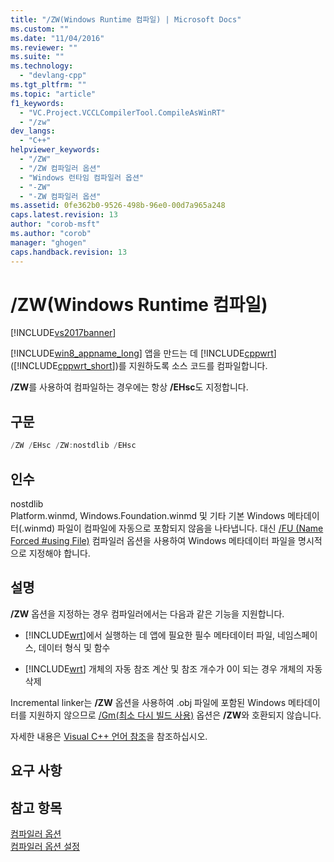 ```yaml
---
title: "/ZW(Windows Runtime 컴파일) | Microsoft Docs"
ms.custom: ""
ms.date: "11/04/2016"
ms.reviewer: ""
ms.suite: ""
ms.technology: 
  - "devlang-cpp"
ms.tgt_pltfrm: ""
ms.topic: "article"
f1_keywords: 
  - "VC.Project.VCCLCompilerTool.CompileAsWinRT"
  - "/zw"
dev_langs: 
  - "C++"
helpviewer_keywords: 
  - "/ZW"
  - "/ZW 컴파일러 옵션"
  - "Windows 런타임 컴파일러 옵션"
  - "-ZW"
  - "-ZW 컴파일러 옵션"
ms.assetid: 0fe362b0-9526-498b-96e0-00d7a965a248
caps.latest.revision: 13
author: "corob-msft"
ms.author: "corob"
manager: "ghogen"
caps.handback.revision: 13
---
```

# /ZW(Windows Runtime 컴파일)
[!INCLUDE[vs2017banner](../../assembler/inline/includes/vs2017banner.md)]

[!INCLUDE[win8_appname_long](../../build/includes/win8_appname_long_md.md)] 앱을 만드는 데 [!INCLUDE[cppwrt](../../build/reference/includes/cppwrt_md.md)]\([!INCLUDE[cppwrt_short](../../build/reference/includes/cppwrt_short_md.md)]\)를 지원하도록 소스 코드를 컴파일합니다.  
  
 **\/ZW**를 사용하여 컴파일하는 경우에는 항상 **\/EHsc**도 지정합니다.  
  
## 구문  
  
```cpp  
/ZW /EHsc /ZW:nostdlib /EHsc  
```  
  
## 인수  
 nostdlib  
 Platform.winmd, Windows.Foundation.winmd 및 기타 기본 Windows 메타데이터\(.winmd\) 파일이 컴파일에 자동으로 포함되지 않음을 나타냅니다.  대신 [\/FU \(Name Forced \#using File\)](../../build/reference/fu-name-forced-hash-using-file.md) 컴파일러 옵션을 사용하여 Windows 메타데이터 파일을 명시적으로 지정해야 합니다.  
  
## 설명  
 **\/ZW** 옵션을 지정하는 경우 컴파일러에서는 다음과 같은 기능을 지원합니다.  
  
-   [!INCLUDE[wrt](../../atl/reference/includes/wrt_md.md)]에서 실행하는 데 앱에 필요한 필수 메타데이터 파일, 네임스페이스, 데이터 형식 및 함수  
  
-   [!INCLUDE[wrt](../../atl/reference/includes/wrt_md.md)] 개체의 자동 참조 계산 및 참조 개수가 0이 되는 경우 개체의 자동 삭제  
  
 Incremental linker는 **\/ZW** 옵션을 사용하여 .obj 파일에 포함된 Windows 메타데이터를 지원하지 않으므로 [\/Gm\(최소 다시 빌드 사용\)](../../build/reference/gm-enable-minimal-rebuild.md) 옵션은 **\/ZW**와 호환되지 않습니다.  
  
 자세한 내용은 [Visual C\+\+ 언어 참조](../Topic/Visual%20C++%20Language%20Reference%20\(C++-CX\).md)을 참조하십시오.  
  
## 요구 사항  
  
## 참고 항목  
 [컴파일러 옵션](../../build/reference/compiler-options.md)   
 [컴파일러 옵션 설정](../../build/reference/setting-compiler-options.md)